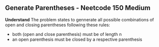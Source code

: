 ## Generate Parentheses - Neetcode 150 Medium
**Understand**
The problem states to gennerate all possible combinations of open and closing parentheses following these rules:
- both (open and close parenthesis) must be of length n
- an open parenthesis must be closed by a respective parenthesis 